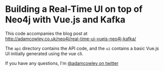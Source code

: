 # Building a Real-Time UI on top of Neo4j with Vue.js and Kafka

This code accompanies the blog post at http://adamcowley.co.uk/neo4j/real-time-ui-vuejs-neo4j-kafka/


The `api` directory contains the API code, and the `ui` contains a basic Vue.js UI initially generated using the vue cli.

If you have any questions, I'm [@adamcowley on twitter](https://twitter.com/adamcowley)